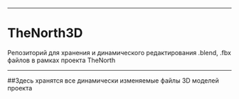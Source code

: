 
____
# TheNorth3D
Репозиторий для хранения и динамического редактирования .blend, .fbx файлов в рамках проекта TheNorth
____

##Здесь хранятся все динамически изменяемые файлы 3D моделей проекта
